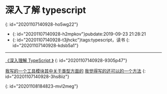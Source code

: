 # 深入了解 typescript
{: id="20201107140928-ho5wg22"}

- {: id="20201107140928-h2mpkov"}pubdate:2019-09-23 21:28:21
- {: id="20201107140928-t3jhckc"}tags:typescript，读书
{: id="20201107140928-kdsb5a1"}

---

[ 《深入理解 TypeScript 》](https://jkchao.github.io/typescript-book-chinese/#why)
{: id="20201107140928-9305p47"}

[我写的一个工具模块其中关于类型方面的](https://dev.tencent.com/u/sheng_gu/p/js_util/git/tree/master/ts-type) [我觉得写的还可以的一个方法](https://dev.tencent.com/u/sheng_gu/p/js_util/git/blob/master/adap/cb-promise.ts)
{: id="20201107140928-3hs8iiz"}

{: id="20201108184823-mvl2meg"}
